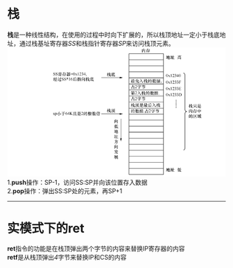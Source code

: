 # 栈
**栈**是一种线性结构，在使用的过程中时向下扩展的，所以栈顶地址一定小于栈底地址，通过栈基址寄存器*SS*和栈指针寄存器*SP*来访问栈顶元素。  
![栈在内存中的图示](picture/栈在内存中的图示.png)  
1.**push**操作：SP-1，访问SS:SP并向该位置存入数据  
2.**pop**操作：弹出SS:SP处的元素，再SP+1

---

# 实模式下的ret
**ret**指令的功能是在栈顶弹出两个字节的内容来替换IP寄存器的内容  
**retf**是从栈顶弹出*4*字节来替换IP和CS的内容



